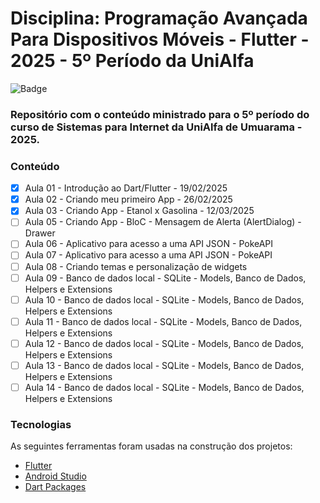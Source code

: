 # Disciplina: Programação Avançada Para Dispositivos Móveis - Flutter - 2025 - 5º Período da UniAlfa

![Badge](https://img.shields.io/badge/Marcos%20Dias%20Vendramini-Flutter-blue)

### Repositório com o conteúdo ministrado para o 5º período do curso de Sistemas para Internet da UniAlfa de Umuarama - 2025.

### Conteúdo

- [x] Aula 01 - Introdução ao Dart/Flutter - 19/02/2025
- [x] Aula 02 - Criando meu primeiro App - 26/02/2025
- [x] Aula 03 - Criando App - Etanol x Gasolina - 12/03/2025
- [ ] Aula 05 - Criando App - BloC - Mensagem de Alerta (AlertDialog) - Drawer
- [ ] Aula 06 - Aplicativo para acesso a uma API JSON - PokeAPI
- [ ] Aula 07 - Aplicativo para acesso a uma API JSON - PokeAPI
- [ ] Aula 08 - Criando temas e personalização de widgets
- [ ] Aula 09 - Banco de dados local - SQLite - Models, Banco de Dados, Helpers e Extensions
- [ ] Aula 10 - Banco de dados local - SQLite - Models, Banco de Dados, Helpers e Extensions
- [ ] Aula 11 - Banco de dados local - SQLite - Models, Banco de Dados, Helpers e Extensions
- [ ] Aula 12 - Banco de dados local - SQLite - Models, Banco de Dados, Helpers e Extensions
- [ ] Aula 13 - Banco de dados local - SQLite - Models, Banco de Dados, Helpers e Extensions
- [ ] Aula 14 - Banco de dados local - SQLite - Models, Banco de Dados, Helpers e Extensions

### Tecnologias

As seguintes ferramentas foram usadas na construção dos projetos:

- [Flutter](https://flutter.dev/)
- [Android Studio](https://developer.android.com/studio)
- [Dart Packages](https://pub.dev/)
